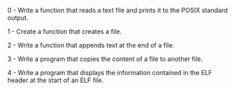 0 - Write a function that reads a text file and prints it to the POSIX standard output.

1 - Create a function that creates a file.

2 - Write a function that appends text at the end of a file.

3 - Write a program that copies the content of a file to another file.

4 - Write a program that displays the information contained in the ELF header at the start of an ELF file.
